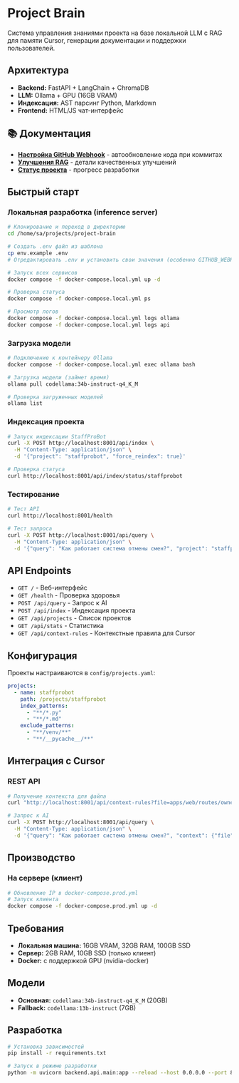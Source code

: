# Project Brain

Система управления знаниями проекта на базе локальной LLM с RAG для памяти Cursor, генерации документации и поддержки пользователей.

## Архитектура

- **Backend:** FastAPI + LangChain + ChromaDB
- **LLM:** Ollama + GPU (16GB VRAM)
- **Индексация:** AST парсинг Python, Markdown
- **Frontend:** HTML/JS чат-интерфейс

## 📚 Документация

- **[Настройка GitHub Webhook](WEBHOOK_SETUP.md)** - автообновление кода при коммитах
- **[Улучшения RAG](IMPROVEMENTS_SUMMARY.md)** - детали качественных улучшений
- **[Статус проекта](doc/project-status.md)** - прогресс разработки

## Быстрый старт

### Локальная разработка (inference server)

```bash
# Клонирование и переход в директорию
cd /home/sa/projects/project-brain

# Создать .env файл из шаблона
cp env.example .env
# Отредактировать .env и установить свои значения (особенно GITHUB_WEBHOOK_SECRET)

# Запуск всех сервисов
docker compose -f docker-compose.local.yml up -d

# Проверка статуса
docker compose -f docker-compose.local.yml ps

# Просмотр логов
docker compose -f docker-compose.local.yml logs ollama
docker compose -f docker-compose.local.yml logs api
```

### Загрузка модели

```bash
# Подключение к контейнеру Ollama
docker compose -f docker-compose.local.yml exec ollama bash

# Загрузка модели (займет время)
ollama pull codellama:34b-instruct-q4_K_M

# Проверка загруженных моделей
ollama list
```

### Индексация проекта

```bash
# Запуск индексации StaffProBot
curl -X POST http://localhost:8001/api/index \
  -H "Content-Type: application/json" \
  -d '{"project": "staffprobot", "force_reindex": true}'

# Проверка статуса
curl http://localhost:8001/api/index/status/staffprobot
```

### Тестирование

```bash
# Тест API
curl http://localhost:8001/health

# Тест запроса
curl -X POST http://localhost:8001/api/query \
  -H "Content-Type: application/json" \
  -d '{"query": "Как работает система отмены смен?", "project": "staffprobot"}'
```

## API Endpoints

- `GET /` - Веб-интерфейс
- `GET /health` - Проверка здоровья
- `POST /api/query` - Запрос к AI
- `POST /api/index` - Индексация проекта
- `GET /api/projects` - Список проектов
- `GET /api/stats` - Статистика
- `GET /api/context-rules` - Контекстные правила для Cursor

## Конфигурация

Проекты настраиваются в `config/projects.yaml`:

```yaml
projects:
  - name: staffprobot
    path: /projects/staffprobot
    index_patterns:
      - "**/*.py"
      - "**/*.md"
    exclude_patterns:
      - "**/venv/**"
      - "**/__pycache__/**"
```

## Интеграция с Cursor

### REST API

```bash
# Получение контекста для файла
curl "http://localhost:8001/api/context-rules?file=apps/web/routes/owner.py&role=owner"

# Запрос к AI
curl -X POST http://localhost:8001/api/query \
  -H "Content-Type: application/json" \
  -d '{"query": "Как работает система отмены смен?", "context": {"file": "apps/web/routes/cancellations.py"}}'
```

## Производство

### На сервере (клиент)

```bash
# Обновление IP в docker-compose.prod.yml
# Запуск клиента
docker compose -f docker-compose.prod.yml up -d
```

## Требования

- **Локальная машина:** 16GB VRAM, 32GB RAM, 100GB SSD
- **Сервер:** 2GB RAM, 10GB SSD (только клиент)
- **Docker:** с поддержкой GPU (nvidia-docker)

## Модели

- **Основная:** `codellama:34b-instruct-q4_K_M` (20GB)
- **Fallback:** `codellama:13b-instruct` (7GB)

## Разработка

```bash
# Установка зависимостей
pip install -r requirements.txt

# Запуск в режиме разработки
python -m uvicorn backend.api.main:app --reload --host 0.0.0.0 --port 8001
```
